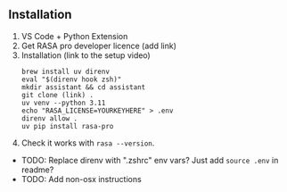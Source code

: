 ## Installation

1. VS Code + Python Extension
1. Get RASA pro developer licence (add link)
1. Installation (link to the setup video)
    ```OSX
    brew install uv direnv
    eval "$(direnv hook zsh)"
    mkdir assistant && cd assistant
    git clone (link) .
    uv venv --python 3.11
    echo "RASA_LICENSE=YOURKEYHERE" > .env
    direnv allow .
    uv pip install rasa-pro
    ```
1. Check it works with `rasa --version`.

- TODO: Replace direnv with ".zshrc" env vars? Just add `source .env` in readme? 
- TODO: Add non-osx instructions